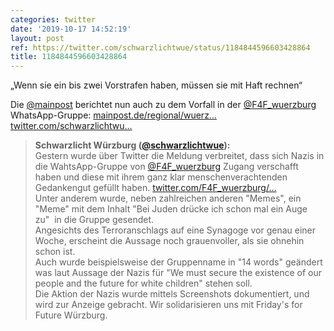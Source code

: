 ```yaml
---
categories: twitter
date: '2019-10-17 14:52:19'
layout: post
ref: https://twitter.com/schwarzlichtwue/status/1184844596603428864
title: 1184844596603428864
---
```

„Wenn sie ein bis zwei Vorstrafen haben, müssen sie mit Haft rechnen“



Die [@mainpost](https://twitter.com/mainpost) berichtet nun auch zu dem Vorfall in der [@F4F_wuerzburg](https://twitter.com/F4F_wuerzburg) WhatsApp-Gruppe: [mainpost.de/regional/wuerz…](https://mainpost.de/regional/wuerzburg/Fridays-for-Future-Rechte-Hetze-in-Whatsapp-Gruppe;art735,10334045) [twitter.com/schwarzlichtwu…](https://twitter.com/schwarzlichtwue/status/1184500072777682944) 
> <b>Schwarzlicht Würzburg ([@schwarzlichtwue](https://twitter.com/schwarzlichtwue)):</b>  
>Gestern wurde über Twitter die Meldung verbreitet, dass sich Nazis in die WahtsApp-Gruppe von [@F4F_wuerzburg](https://twitter.com/F4F_wuerzburg) Zugang verschafft haben und diese mit ihrem ganz klar menschenverachtenden Gedankengut gefüllt haben. [twitter.com/F4F_wuerzburg/…](https://twitter.com/F4F_wuerzburg/status/1184230187938013184)   
>Unter anderem wurde, neben zahlreichen anderen "Memes", ein "Meme" mit dem Inhalt "Bei Juden drücke ich schon mal ein Auge zu"  in die Gruppe gesendet.   
>Angesichts des Terroranschlags auf eine Synagoge vor genau einer Woche, erscheint die Aussage noch grauenvoller, als sie ohnehin schon ist.   
>Auch wurde beispielsweise der Gruppenname in "14 words" geändert was laut Aussage der Nazis für "We must secure the existence of our people and the future for white children" stehen soll.   
>Die Aktion der Nazis wurde mittels Screenshots dokumentiert, und wird zur Anzeige gebracht. Wir solidarisieren uns mit Friday's for Future Würzburg.   

